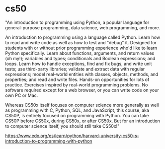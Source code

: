 # cs50

"An introduction to programming using Python, a popular language for general-purpose
programming, data science, web programming, and more.

An introduction to programming using a language called Python. 
Learn how to read and write code as well as how to test and 
"debug" it. Designed for students with or without prior programming 
experience who'd like to learn Python specifically. Learn about 
functions, arguments, and return values (oh my!); variables and 
types; conditionals and Boolean expressions; and loops. Learn how 
to handle exceptions, find and fix bugs, and write unit tests; use 
third-party libraries; validate and extract data with regular 
expressions; model real-world entities with classes, objects, 
methods, and properties; and read and write files. Hands-on 
opportunities for lots of practice. Exercises inspired by real-world 
programming problems. No software required except for a web browser, 
or you can write code on your own PC or Mac.

Whereas CS50x itself focuses on computer science more generally 
as well as programming with C, Python, SQL, and JavaScript, this 
course, aka CS50P, is entirely focused on programming with 
Python. You can take CS50P before CS50x, during CS50x, or after 
CS50x. But for an introduction to computer science itself, you 
should still take CS50x!"

https://www.edx.org/es/learn/python/harvard-university-cs50-s-introduction-to-programming-with-python